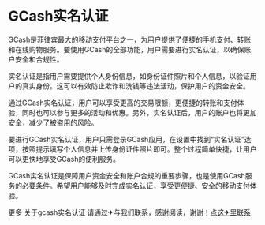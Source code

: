 # GCash实名认证

GCash是菲律宾最大的移动支付平台之一，为用户提供了便捷的手机支付、转账和在线购物服务。要使用GCash的全部功能，用户需要进行实名认证，以确保账户安全和合规性。

实名认证是指用户需要提供个人身份信息，如身份证件照片和个人信息，以验证用户的真实身份。这可以有效防止欺诈和洗钱等违法活动，保护用户的资金安全。

通过GCash实名认证，用户可以享受更高的交易限额，更便捷的转账和支付体验，同时也可以参与更多的活动和优惠。另外，实名认证后，用户的账户也将更加安全，减少了被盗用的风险。

要进行GCash实名认证，用户只需登录GCash应用，在设置中找到“实名认证”选项，按照提示填写个人信息并上传身份证件照片即可。整个过程简单快捷，让用户可以更快地享受GCash的便利服务。

GCash实名认证是保障用户资金安全和账户合规的重要步骤，也是使用GCash服务的必要条件。希望用户能够及时完成实名认证，享受更便捷、安全的移动支付体验。

更多 关于gcash实名认证 请通过✈与我们联系，感谢阅读，谢谢！[点这✈里联系](https://ss.k02.cc)